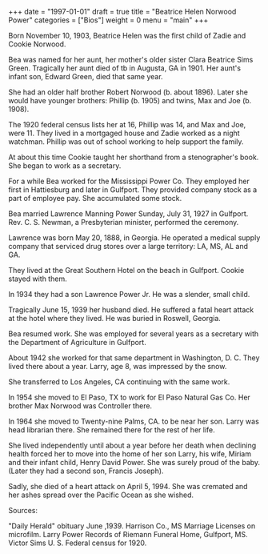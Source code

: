 +++
date = "1997-01-01"
draft = true
title = "Beatrice Helen Norwood Power"
categories = ["Bios"]
weight = 0
menu =  "main"
+++

Born November 10, 1903, Beatrice Helen was the first child of Zadie and Cookie Norwood.   

Bea was named for her aunt, her mother's older sister Clara Beatrice Sims Green.  Tragically her aunt died of tb in Augusta, GA in 1901.  Her aunt's infant son, Edward Green, died that same year.

She had an older half brother Robert Norwood (b. about 1896).  Later she would have younger brothers: Phillip (b. 1905) and twins, Max and Joe (b. 1908).

The 1920 federal census lists her at 16, Phillip was 14, and Max and Joe, were 11.  They lived in a mortgaged house and Zadie worked as a night watchman.  Phillip was out of school working to help support the family.

At about this time Cookie taught her shorthand from a stenographer's book.  She began to work as a secretary.

For a while Bea worked for the Mississippi Power Co.  They employed her first in Hattiesburg and later in Gulfport.  They provided company stock as a part of employee pay.  She accumulated some stock.

Bea married Lawrence Manning Power Sunday, July 31, 1927 in Gulfport.  Rev. C. S. Newman, a Presbyterian minister, performed the ceremony.  

Lawrence was born May 20, 1888, in Georgia.  He operated a medical supply company that serviced drug stores over a large territory: LA, MS, AL and GA.  

They lived at the Great Southern Hotel on the beach in Gulfport.
Cookie stayed with them.

In 1934 they had a son Lawrence Power Jr.  He was a slender, small child.

Tragically June 15, 1939 her husband died.  He suffered a fatal heart attack at the hotel where they lived.  He was buried in Roswell, Georgia.

Bea resumed work.  She was employed for several years as a secretary with the Department of Agriculture in Gulfport.

About 1942 she worked for that same department in Washington, D. C.  They lived there about a year.  Larry, age 8, was impressed by the snow.

She transferred to Los Angeles, CA continuing with the same work.

In 1954 she moved to El Paso, TX to work for El Paso Natural Gas Co.  Her brother Max Norwood was Controller there.

In 1964 she moved to Twenty-nine Palms, CA. to be near her son.  Larry was head librarian there.  She remained there for the rest of her life.

She lived independently until about a year before her death when declining health forced her to move into the home of her son Larry, his wife, Miriam and their infant child, Henry David Power.  She was surely proud of the baby.  (Later they had a second son, Francis Joseph).

Sadly, she died of a heart attack on April 5, 1994.  She was cremated and her ashes spread over the Pacific Ocean as she wished. 

Sources:

"Daily Herald" obituary June   ,1939.
Harrison Co., MS Marriage Licenses on microfilm.
Larry Power
Records of Riemann Funeral Home, Gulfport, MS.
Victor Sims
U. S. Federal census for 1920.
